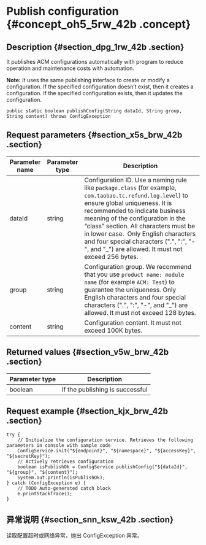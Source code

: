 # Publish configuration {#concept_oh5_5rw_42b .concept}

## Description {#section_dpg_1rw_42b .section}

It publishes ACM configurations automatically with program to reduce operation and maintenance costs with automation.

**Note:** It uses the same publishing interface to create or modify a configuration. If the specified configuration doesn’t exist, then it creates a configuration. If the specified configuration exists, then it updates the configuration.

```
public static boolean publishConfig(String dataId, String group, String content) throws ConfigException
```

## Request parameters {#section_x5s_brw_42b .section}

|Parameter name|Parameter type|Description|
|--------------|--------------|-----------|
|dataId|string|Configuration ID. Use a naming rule like `package.class` \(for example, `com.taobao.tc.refund.log.level`\) to ensure global uniqueness. It is recommended to indicate business meaning of the configuration in the “class” section. All characters must be in lower case.  Only English characters and four special characters \(".", ":", "-", and "\_"\) are allowed. It must not exceed 256 bytes.|
|group|string|Configuration group. We recommend that you use `product name: module name` \(for example `ACM: Test`\) to guarantee the uniqueness. Only English characters and four special characters \(".", ":", "-", and "\_"\) are allowed. It must not exceed 128 bytes.|
|content|string|Configuration content. It must not exceed 100K bytes.|

## Returned values {#section_v5w_brw_42b .section}

|Parameter type|Description|
|--------------|-----------|
|boolean|If the publishing is successful|

## Request example {#section_kjx_brw_42b .section}

```
try {
    // Initialize the configuration service. Retrieves the following parameters in console with sample code
    ConfigService.init("${endpoint}", "${namespace}", "${accessKey}", "${secretKey}");
    // Actively retrieves configuration
    boolean isPublishOk = ConfigService.publishConfig("${dataId}", "${group}", "${content}");
    System.out.println(isPublishOk);
} catch (ConfigException e) {
    // TODO Auto-generated catch block
    e.printStackTrace();
}
```

## 异常说明 {#section_snn_ksw_42b .section}

读取配置超时或网络异常，抛出 ConfigException 异常。

